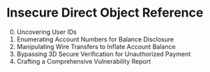 # Insecure Direct Object Reference
0. Uncovering User IDs
1. Enumerating Account Numbers for Balance Disclosure
2. Manipulating Wire Transfers to Inflate Account Balance
3. Bypassing 3D Secure Verification for Unauthorized Payment
4. Crafting a Comprehensive Vulnerability Report